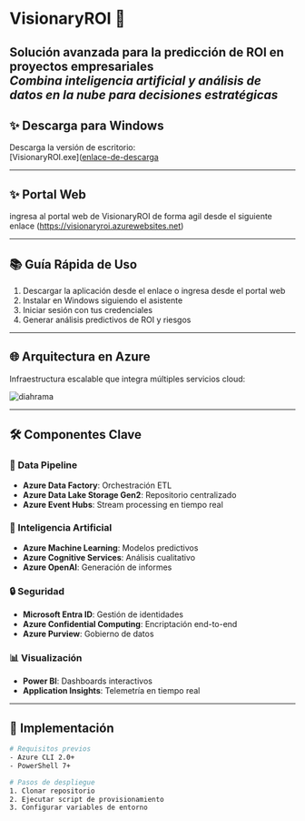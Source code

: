 # VisionaryROI 🚀

**Solución avanzada para la predicción de ROI en proyectos empresariales**  
*Combina inteligencia artificial y análisis de datos en la nube para decisiones estratégicas*
---

## ✨ Descarga para Windows
Descarga la versión de escritorio:  
[VisionaryROI.exe]([enlace-de-descarga](https://1drv.ms/u/c/a310cb10c4df9e4b/EaODiwMy0a5CuhZ7ks8N7kQBQCArNRqdPwq7D_3nsNEeIw?e=aFUQ1w) 

---

## ✨ Portal Web
ingresa al portal web de VisionaryROI de forma agil desde el siguiente enlace
(https://visionaryroi.azurewebsites.net)

---

## 📚 Guía Rápida de Uso
1. Descargar la aplicación desde el enlace o ingresa desde el portal web
2. Instalar en Windows siguiendo el asistente
3. Iniciar sesión con tus credenciales
4. Generar análisis predictivos de ROI y riesgos


---

## 🌐 Arquitectura en Azure
Infraestructura escalable que integra múltiples servicios cloud:

![diahrama](https://github.com/user-attachments/assets/b50ca00d-6657-4b81-8235-c63911d49084)


---

## 🛠️ Componentes Clave
### 💾 Data Pipeline
- **Azure Data Factory**: Orchestración ETL
- **Azure Data Lake Storage Gen2**: Repositorio centralizado
- **Azure Event Hubs**: Stream processing en tiempo real

### 🤖 Inteligencia Artificial
- **Azure Machine Learning**: Modelos predictivos
- **Azure Cognitive Services**: Análisis cualitativo
- **Azure OpenAI**: Generación de informes

### 🔒 Seguridad
- **Microsoft Entra ID**: Gestión de identidades
- **Azure Confidential Computing**: Encriptación end-to-end
- **Azure Purview**: Gobierno de datos

### 📊 Visualización
- **Power BI**: Dashboards interactivos
- **Application Insights**: Telemetría en tiempo real

---

## 🚀 Implementación
```bash
# Requisitos previos
- Azure CLI 2.0+
- PowerShell 7+

# Pasos de despliegue
1. Clonar repositorio
2. Ejecutar script de provisionamiento
3. Configurar variables de entorno

